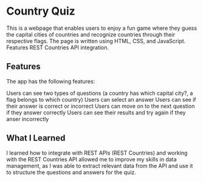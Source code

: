 # Country Quiz

This is a webpage that enables users to enjoy a fun game where they guess the capital cities of countries and recognize countries through their respective flags. The page is written using HTML, CSS, and JavaScript.
Features REST Countries API integration.

## Features

The app has the following features:

Users can see two types of questions (a country has which capital city?, a flag belongs to which country)
Users can select an answer
Users can see if their answer is correct or incorrect
Users can move on to the next question if they answer correctly
Users can see their results and try again if they anser incorrectly

## What I Learned
I learned how to integrate with REST APIs (REST Countries) and working with the REST Countries API allowed me to improve my skills in data management, as I was able to extract relevant data from the API and use it to structure the questions and answers for the quiz.
